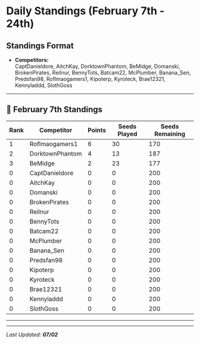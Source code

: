 # Daily Standings (February 7th - 24th)

## Standings Format
- **Competitors:**  
  CaptDanieldore, AitchKay, DorktownPhantom, BeMidge, Domanski, BrokenPirates, Reilnur, BennyTots, Batcam22, McPlumber, Banana_Sen, Predsfan98, Roflmaogamers1, Kipoterp, Kyroteck, Brae12321, Kennyladdd, SlothGoss

---

## 📅 February 7th Standings
| Rank | Competitor         | Points | Seeds Played | Seeds Remaining |
|------|--------------------|--------|--------------|-----------------|
| 1    | Roflmaogamers1     | 6      | 30           | 170             |
| 2    | DorktownPhantom    | 4      | 13           | 187             |
| 3    | BeMidge            | 2      | 23           | 177             |
| 0    | CaptDanieldore     | 0      | 0            | 200             |
| 0    | AitchKay           | 0      | 0            | 200             |
| 0    | Domanski           | 0      | 0            | 200             |
| 0    | BrokenPirates      | 0      | 0            | 200             |
| 0    | Reilnur            | 0      | 0            | 200             |
| 0    | BennyTots          | 0      | 0            | 200             |
| 0    | Batcam22           | 0      | 0            | 200             |
| 0    | McPlumber          | 0      | 0            | 200             |
| 0    | Banana_Sen         | 0      | 0            | 200             |
| 0    | Predsfan98         | 0      | 0            | 200             |
| 0    | Kipoterp           | 0      | 0            | 200             |
| 0    | Kyroteck           | 0      | 0            | 200             |
| 0    | Brae12321          | 0      | 0            | 200             |
| 0    | Kennyladdd         | 0      | 0            | 200             |
| 0    | SlothGoss          | 0      | 0            | 200             |

---



---

_Last Updated: **07/02**_
